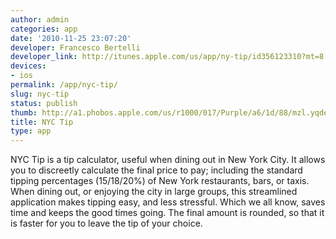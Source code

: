 ```yaml
---
author: admin
categories: app
date: '2010-11-25 23:07:20'
developer: Francesco Bertelli
developer_link: http://itunes.apple.com/us/app/ny-tip/id356123310?mt=8
devices: 
- ios
permalink: /app/nyc-tip/
slug: nyc-tip
status: publish
thumb: http://a1.phobos.apple.com/us/r1000/017/Purple/a6/1d/88/mzl.yqdeyftr.175x175-75.jpg
title: NYC Tip
type: app
---
```


NYC Tip is a tip calculator, useful when dining out in New York City. It allows you to discreetly calculate the final price to pay; including the standard tipping percentages (15/18/20%) of New York restaurants, bars, or taxis. When dining out, or enjoying the city in large groups, this streamlined application makes tipping easy, and less stressful. Which we all know, saves time and keeps the good times going. The final amount is rounded, so that it is faster for you to leave the tip of your choice.